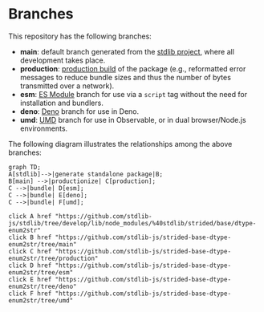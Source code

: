 <!--

@license Apache-2.0

Copyright (c) 2022 The Stdlib Authors.

Licensed under the Apache License, Version 2.0 (the "License");
you may not use this file except in compliance with the License.
You may obtain a copy of the License at

    http://www.apache.org/licenses/LICENSE-2.0

Unless required by applicable law or agreed to in writing, software
distributed under the License is distributed on an "AS IS" BASIS,
WITHOUT WARRANTIES OR CONDITIONS OF ANY KIND, either express or implied.
See the License for the specific language governing permissions and
limitations under the License.

-->

# Branches

This repository has the following branches:

-   **main**: default branch generated from the [stdlib project][stdlib-url], where all development takes place.
-   **production**: [production build][production-url] of the package (e.g., reformatted error messages to reduce bundle sizes and thus the number of bytes transmitted over a network).
-   **esm**: [ES Module][esm-url] branch for use via a `script` tag without the need for installation and bundlers.
-   **deno**: [Deno][deno-url] branch for use in Deno.
-   **umd**: [UMD][umd-url] branch for use in Observable, or in dual browser/Node.js environments.

The following diagram illustrates the relationships among the above branches:

```mermaid
graph TD;
A[stdlib]-->|generate standalone package|B;
B[main] -->|productionize| C[production];
C -->|bundle| D[esm];
C -->|bundle| E[deno];
C -->|bundle| F[umd];

click A href "https://github.com/stdlib-js/stdlib/tree/develop/lib/node_modules/%40stdlib/strided/base/dtype-enum2str"
click B href "https://github.com/stdlib-js/strided-base-dtype-enum2str/tree/main"
click C href "https://github.com/stdlib-js/strided-base-dtype-enum2str/tree/production"
click D href "https://github.com/stdlib-js/strided-base-dtype-enum2str/tree/esm"
click E href "https://github.com/stdlib-js/strided-base-dtype-enum2str/tree/deno"
click F href "https://github.com/stdlib-js/strided-base-dtype-enum2str/tree/umd"
```

[stdlib-url]: https://github.com/stdlib-js/stdlib/tree/develop/lib/node_modules/%40stdlib/strided/base/dtype-enum2str
[production-url]: https://github.com/stdlib-js/strided-base-dtype-enum2str/tree/production
[deno-url]: https://github.com/stdlib-js/strided-base-dtype-enum2str/tree/deno
[umd-url]: https://github.com/stdlib-js/strided-base-dtype-enum2str/tree/umd
[esm-url]: https://github.com/stdlib-js/strided-base-dtype-enum2str/tree/esm